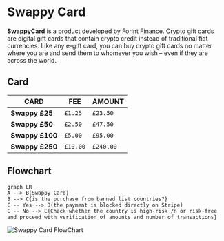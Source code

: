 # Swappy Card

**SwappyCard** is a product developed by Forint Finance.
Crypto gift cards are digital gift cards that contain crypto credit instead of traditional fiat currencies. Like any e-gift card, you can buy crypto gift cards no matter where you are and send them to whomever you wish – even if they are across the world.

## Card
|CARD            |FEE                            |AMOUNT                       |
|----------------|-------------------------------|-----------------------------|
|**Swappy £25**  |`£1.25`                        |`£23.50`                     |
|**Swappy £50**  |`£2.50`                        |`£47.50`                     |
|**Swappy £100** |`£5.00`                        |`£95.00`                     |
|**Swappy £250** |`£10.00`                       |`£240.00`                    |

## Flowchart

```mermaid
graph LR
A --> B(Swappy Card)
B --> C{is the purchase from banned list countries?}
C -- Yes --> D(the payment is blocked directly on Stripe)
C -- No --> E{Check whether the country is high-risk /n or risk-free and proceed with verification of amounts and number of transactions}
```
    
![Swappy Card FlowChart](https://images.pexels.com/photos/14111149/pexels-photo-14111149.png)



